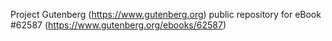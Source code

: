 Project Gutenberg (https://www.gutenberg.org) public repository for
eBook #62587 (https://www.gutenberg.org/ebooks/62587)
